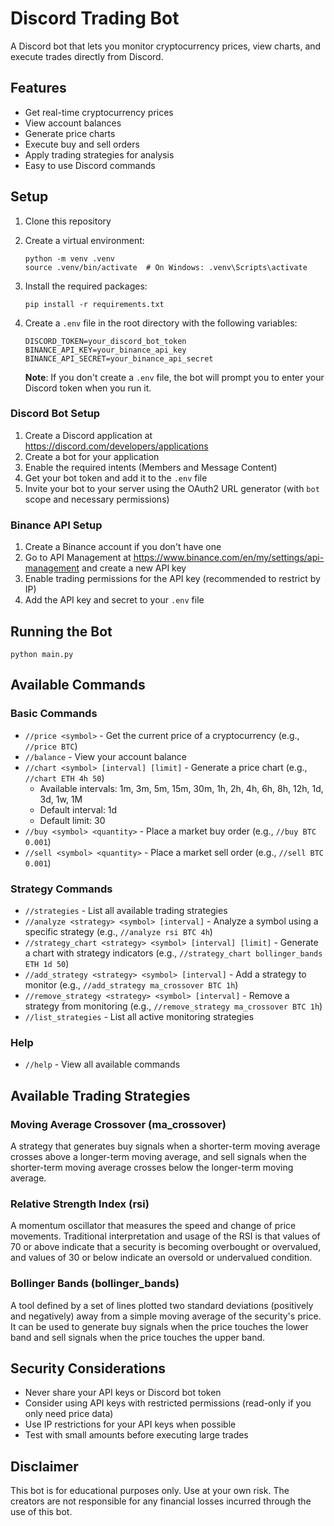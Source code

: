 # Discord Trading Bot

A Discord bot that lets you monitor cryptocurrency prices, view charts, and execute trades directly from Discord.

## Features

- Get real-time cryptocurrency prices
- View account balances
- Generate price charts
- Execute buy and sell orders
- Apply trading strategies for analysis
- Easy to use Discord commands

## Setup

1. Clone this repository
2. Create a virtual environment:
   ```
   python -m venv .venv
   source .venv/bin/activate  # On Windows: .venv\Scripts\activate
   ```
3. Install the required packages:
   ```
   pip install -r requirements.txt
   ```
4. Create a `.env` file in the root directory with the following variables:
   ```
   DISCORD_TOKEN=your_discord_bot_token
   BINANCE_API_KEY=your_binance_api_key
   BINANCE_API_SECRET=your_binance_api_secret
   ```
   
   **Note**: If you don't create a `.env` file, the bot will prompt you to enter your Discord token when you run it.

### Discord Bot Setup

1. Create a Discord application at https://discord.com/developers/applications
2. Create a bot for your application
3. Enable the required intents (Members and Message Content)
4. Get your bot token and add it to the `.env` file
5. Invite your bot to your server using the OAuth2 URL generator (with `bot` scope and necessary permissions)

### Binance API Setup

1. Create a Binance account if you don't have one
2. Go to API Management at https://www.binance.com/en/my/settings/api-management and create a new API key
3. Enable trading permissions for the API key (recommended to restrict by IP)
4. Add the API key and secret to your `.env` file

## Running the Bot

```
python main.py
```

## Available Commands

### Basic Commands
- `//price <symbol>` - Get the current price of a cryptocurrency (e.g., `//price BTC`)
- `//balance` - View your account balance
- `//chart <symbol> [interval] [limit]` - Generate a price chart (e.g., `//chart ETH 4h 50`)
  - Available intervals: 1m, 3m, 5m, 15m, 30m, 1h, 2h, 4h, 6h, 8h, 12h, 1d, 3d, 1w, 1M
  - Default interval: 1d
  - Default limit: 30
- `//buy <symbol> <quantity>` - Place a market buy order (e.g., `//buy BTC 0.001`)
- `//sell <symbol> <quantity>` - Place a market sell order (e.g., `//sell BTC 0.001`)

### Strategy Commands
- `//strategies` - List all available trading strategies
- `//analyze <strategy> <symbol> [interval]` - Analyze a symbol using a specific strategy (e.g., `//analyze rsi BTC 4h`)
- `//strategy_chart <strategy> <symbol> [interval] [limit]` - Generate a chart with strategy indicators (e.g., `//strategy_chart bollinger_bands ETH 1d 50`)
- `//add_strategy <strategy> <symbol> [interval]` - Add a strategy to monitor (e.g., `//add_strategy ma_crossover BTC 1h`)
- `//remove_strategy <strategy> <symbol> [interval]` - Remove a strategy from monitoring (e.g., `//remove_strategy ma_crossover BTC 1h`)
- `//list_strategies` - List all active monitoring strategies

### Help
- `//help` - View all available commands

## Available Trading Strategies

### Moving Average Crossover (ma_crossover)
A strategy that generates buy signals when a shorter-term moving average crosses above a longer-term moving average, and sell signals when the shorter-term moving average crosses below the longer-term moving average.

### Relative Strength Index (rsi)
A momentum oscillator that measures the speed and change of price movements. Traditional interpretation and usage of the RSI is that values of 70 or above indicate that a security is becoming overbought or overvalued, and values of 30 or below indicate an oversold or undervalued condition.

### Bollinger Bands (bollinger_bands)
A tool defined by a set of lines plotted two standard deviations (positively and negatively) away from a simple moving average of the security's price. It can be used to generate buy signals when the price touches the lower band and sell signals when the price touches the upper band.

## Security Considerations

- Never share your API keys or Discord bot token
- Consider using API keys with restricted permissions (read-only if you only need price data)
- Use IP restrictions for your API keys when possible
- Test with small amounts before executing large trades

## Disclaimer

This bot is for educational purposes only. Use at your own risk. The creators are not responsible for any financial losses incurred through the use of this bot. 